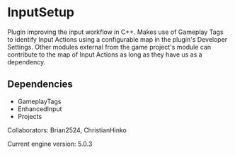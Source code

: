# InputSetup
Plugin improving the input workflow in C++. Makes use of Gameplay Tags to identify Input Actions using a configurable map in the plugin's Developer Settings. Other modules external from the game project's module can contribute to the map of Input Actions as long as they have us as a dependency.

## Dependencies
- GameplayTags
- EnhancedInput
- Projects

Collaborators: Brian2524, ChristianHinko

Current engine version: 5.0.3
                                       
